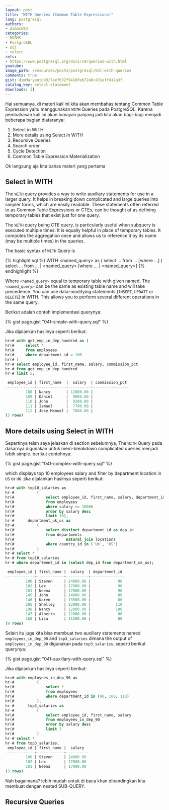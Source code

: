 ```yaml
---
layout: post
title: "WITH Queries (Common Table Expressions)"
lang: postgresql
authors:
- dimasm93
categories:
- RDBMS
- PostgreSQL
- sql
- select
refs: 
- https://www.postgresql.org/docs/14/queries-with.html
youtube: 
image_path: /resources/posts/postgresql/03l-with-queries
comments: true
gist: dimMaryanto93/7ae7632f9418feb724bc431eff412a3f
catalog_key: select-statement
downloads: []
---
```


Hai semuanya, di materi kali ini kita akan membahas tentang Common Table Expression yaitu menggunakan `WITH` Queries pada PostgreSQL. Karena pembahasan kali ini akan lumayan panjang jadi kita akan bagi-bagi menjadi beberapa bagian diataranya:

1. Select in WITH
2. More details using Select in WITH
3. Recursive Queries
4. Search order
5. Cycle Detection
6. Common Table Expression Materialization

Ok langsung aja kita bahas materi yang pertama

<!--more-->

## Select in WITH

The `WITH` query provides a way to write auxiliary statements for use in a larger query. It helps in breaking down complicated and large queries into simpler forms, which are easily readable. These statements often referred to as Common Table Expressions or CTEs, can be thought of as defining temporary tables that exist just for one query.

The `WITH` query being CTE query, is particularly useful when subquery is executed multiple times. It is equally helpful in place of temporary tables. It computes the aggregation once and allows us to reference it by its name (may be multiple times) in the queries.

The basic syntax of `WITH` Query is 

{% highlight sql %}
WITH <named_query> as (
    select ...
    from ...
    [where ...]
)
select ...
from ... | <named_query>
[where ... | <named_query>]
{% endhighlight %}

Where `<named_query>` equal to temporary table with given named. The `<named_query>` can be the same as existing table name and will take precedence. You can use data-modifying statements (`INSERT`, `UPDATE` or `DELETE`) in WITH. This allows you to perform several different operations in the same query.

Berikut adalah contoh implementasi querynya:

{% gist page.gist "04f-simple-with-query.sql" %}

Jika dijalankan hasilnya seperti berikut:

```sql
hr=# with get_emp_in_dep_hundred as (
hr(#     select *
hr(#     from employees
hr(#     where department_id = 100
hr(# )
hr-# select employee_id, first_name, salary, commission_pct
hr-# from get_emp_in_dep_hundred
hr-# limit 5;

 employee_id | first_name  |  salary  | commission_pct 
-------------+-------------+----------+----------------
         108 | Nancy       | 12000.00 |               
         109 | Daniel      |  9000.00 |               
         110 | John        |  8200.00 |               
         111 | Ismael      |  7700.00 |               
         112 | Jose Manuel |  7800.00 |               
(5 rows)
```

## More details using Select in WITH

Sepertinya telah saya jelaskan di section sebelumnya, The `WITH` Query pada dasarnya digunakan untuk mem-breakdown complicated queries menjadi lebih simple. berikut contohnya:

{% gist page.gist "04f-complex-with-query.sql" %}

which displays top 10 employees salary and filter by department location in `US` or `UK`. jika dijalankan hasilnya seperti berikut:

```sql
hr=# with top10_salaries as
hr-#          (
hr(#              select employee_id, first_name, salary, department_id
hr(#              from employees
hr(#              where salary >= 10000
hr(#              order by salary desc
hr(#              limit 10),
hr-#      department_uk_us as
hr-#          (
hr(#              select distinct department_id as dep_id
hr(#              from departments
hr(#                       natural join locations
hr(#              where country_id in ('UK', 'US')
hr(#          )
hr-# select *
hr-# from top10_salaries
hr-# where department_id in (select dep_id from department_uk_us);

 employee_id | first_name |  salary  | department_id 
-------------+------------+----------+---------------
         100 | Steven     | 24000.00 |            90
         102 | Lex        | 17000.00 |            90
         101 | Neena      | 17000.00 |            90
         145 | John       | 14000.00 |            80
         146 | Karen      | 13500.00 |            80
         205 | Shelley    | 12000.00 |           110
         108 | Nancy      | 12000.00 |           100
         147 | Alberto    | 12000.00 |            80
         168 | Lisa       | 11500.00 |            80
(9 rows)
```

Selain itu juga kita bisa membuat two auxiliary statements named `employees_in_dep_90` and `top3_salaries` dimana the output of `employees_in_dep_90` digunakan pada `top3_salaries`. seperti berikut querynya:

{% gist page.gist "04f-auxiliary-with-query.sql" %}

Jika dijalankan hasilnya seperti berikut:

```sql
hr=# with employees_in_dep_90 as
hr-#          (
hr(#              select *
hr(#              from employees
hr(#              where department_id in (90, 100, 110)
hr(#          ),
hr-#      top3_salaries as
hr-#          (
hr(#              select employee_id, first_name, salary
hr(#              from employees_in_dep_90
hr(#              order by salary desc
hr(#              limit 3
hr(#          )
hr-# select *
hr-# from top3_salaries;
 employee_id | first_name |  salary  
-------------+------------+----------
         100 | Steven     | 24000.00
         102 | Lex        | 17000.00
         101 | Neena      | 17000.00
(3 rows)
```

Nah bagaimana? lebih mudah untuk di baca khan dibandingkan kita membuat dengan nested SUB-QUERY.

## Recursive Queries